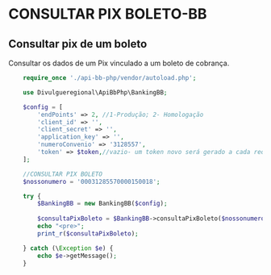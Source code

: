 # CONSULTAR PIX BOLETO-BB

## Consultar pix de um boleto
Consultar os dados de um Pix vinculado a um boleto de cobrança.

```php
    require_once './api-bb-php/vendor/autoload.php';

    use Divulgueregional\ApiBbPhp\BankingBB;

    $config = [
        'endPoints' => 2, //1-Produção; 2- Homologação
        'client_id' => '',
        'client_secret' => '',
        'application_key' => '',
        'numeroConvenio' => '3128557',
        'token' => $token,//vazio- um token novo será gerado a cada requisição;
    ];

    //CONSULTAR PIX BOLETO
    $nossonumero = '00031285570000150018';

    try {
        $BankingBB = new BankingBB($config);
        
        $consultaPixBoleto = $BankingBB->consultaPixBoleto($nossonumero);
        echo "<pre>";
        print_r($consultaPixBoleto);

    } catch (\Exception $e) {
        echo $e->getMessage();
    } 
```